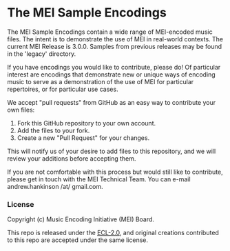 # The MEI Sample Encodings

The MEI Sample Encodings contain a wide range of MEI-encoded music files. The intent is to demonstrate the use of MEI in real-world contexts. The current MEI Release is 3.0.0. Samples from previous releases may be found in the 'legacy' directory.

If you have encodings you would like to contribute, please do! Of particular interest are encodings that demonstrate new or unique ways of encoding music to serve as a demonstration of the use of MEI for particular repertoires, or for particular use cases.

We accept "pull requests" from GitHub as an easy way to contribute your own files:

 1. Fork this GitHub repository to your own account.
 2. Add the files to your fork.
 3. Create a new "Pull Request" for your changes.

This will notify us of your desire to add files to this repository, and we will review your additions before accepting them.

If you are not comfortable with this process but would still like to contribute, please get in touch with the MEI Technical Team. You can e-mail andrew.hankinson /at/ gmail.com.

### License

Copyright (c) Music Encoding Initiative (MEI) Board.

This repo is released under the [ECL-2.0](LICENSE), and original creations contributed to this repo are accepted under the same license.
